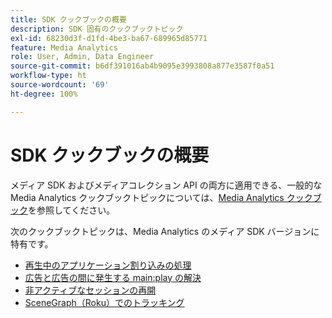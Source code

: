 ```yaml
---
title: SDK クックブックの概要
description: SDK 固有のクックブックトピック
exl-id: 68230d3f-d1fd-4be3-ba67-689965d85771
feature: Media Analytics
role: User, Admin, Data Engineer
source-git-commit: b6df391016ab4b9095e3993808a877e3587f0a51
workflow-type: ht
source-wordcount: '69'
ht-degree: 100%

---
```


# SDK クックブックの概要

メディア SDK およびメディアコレクション API の両方に適用できる、一般的な Media Analytics クックブックトピックについては、[Media Analytics クックブック](/help/media-analytics-cookbook/media-analytics-cookbook.md)を参照してください。

次のクックブックトピックは、Media Analytics のメディア SDK バージョンに特有です。

* [再生中のアプリケーション割り込みの処理](/help/sdk-implement/cookbook/app-interrupts.md)
* [広告と広告の間に発生する main:play の解決 ](/help/sdk-implement/cookbook/fix-ad-play-ad.md)
* [非アクティブなセッションの再開](/help/sdk-implement/cookbook/resuming-inactive.md)
* [SceneGraph（Roku）でのトラッキング](/help/sdk-implement/cookbook/sdk-track-scenegraph.md)
